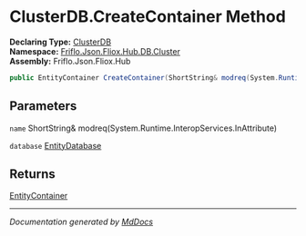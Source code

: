 ﻿<!--  
  <auto-generated>   
    The contents of this file were generated by a tool.  
    Changes to this file may be list if the file is regenerated  
  </auto-generated>   
-->

# ClusterDB.CreateContainer Method

**Declaring Type:** [ClusterDB](../index.md)  
**Namespace:** [Friflo.Json.Fliox.Hub.DB.Cluster](../../index.md)  
**Assembly:** Friflo.Json.Fliox.Hub

```csharp
public EntityContainer CreateContainer(ShortString& modreq(System.Runtime.InteropServices.InAttribute) name, EntityDatabase database);
```

## Parameters

`name`  ShortString& modreq(System.Runtime.InteropServices.InAttribute)

`database`  [EntityDatabase](../../../../Host/EntityDatabase/index.md)

## Returns

[EntityContainer](../../../../Host/EntityContainer/index.md)

___

*Documentation generated by [MdDocs](https://github.com/ap0llo/mddocs)*
